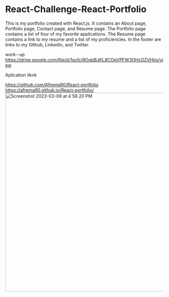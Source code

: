 # React-Challenge-React-Portfolio
This is my portfolio created with React.js. It contains an About page, Portfolio page, Contact page, and Resume page. The Portfolio page contains a list of four of my favorite applications. The Resume page contains a link to my resume and a list of my proficiencies. In the footer are links to my Github, LinkedIn, and Twitter.

work--up
https://drive.google.com/file/d/1so1cI9OqbBJKL8COeVPFW3OHcDZVHiio/view

Aplication liknk

https://github.com/Afrema90/React-portfolio
 https://afrema90.github.io/React-portfolio/<img width="631" alt="Screenshot 2023-03-08 at 4 58 20 PM" src="https://user-images.githubusercontent.com/112598840/223860106-57ee9f28-ee47-4b37-b3d4-f6ab068471b5.png">
